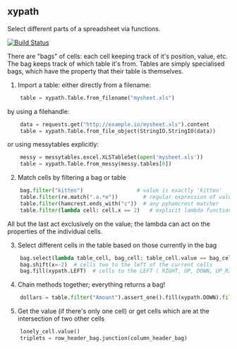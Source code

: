 ## xypath

Select different parts of a spreadsheet via functions.

[![Build Status](https://travis-ci.org/scraperwiki/xypath.png?branch=master)](https://travis-ci.org/scraperwiki/xypath)

There are "bags" of cells: each cell keeping track of it's position, value, etc.
The bag keeps track of which table it's from.
Tables are simply specialised bags, which have the property that their table is themselves.

1) Import a table: either directly from a filename:

```python
    table = xypath.Table.from_filename("mysheet.xls")
```

   by using a filehandle:

```python
    data = requests.get("http://example.io/mysheet.xls").content
    table = xypath.Table.from_file_object(StringIO.StringIO(data))
```

   or using messytables explicitly:

```python
    messy = messytables.excel.XLSTableSet(open('mysheet.xls'))
    table = xypath.Table.from_messy(messy.tables[0])
```

2) Match cells by filtering a bag or table
```python
    bag.filter("kitten")                 # value is exactly 'kitten'
    table.filter(re.match(".a.*e"))        # regular expression of value; re.search works too
    table.filter(hamcrest.ends_with("c"))  # any pyhamcrest matcher
    table.filter(lambda cell: cell.x == 2)   # explicit lambda function on each cell   
```
   All but the last act exclusively on the value; the lambda can act on the
   properties of the individual cells.

3) Select different cells in the table based on those currently in the bag
```python
    bag.select(lambda table_cell, bag_cell: table_cell.value == bag_cell.value)  # cells with same value
    bag.shift(x=-2)  # cells two to the left of the current cells
    bag.fill(xypath.LEFT)  # cells to the LEFT ( RIGHT, UP, DOWN, UP_RIGHT ...)
```

4) Chain methods together; everything returns a bag!
```python
    dollars = table.filter("Amount").assert_one().fill(xypath.DOWN).filter(re.search("$"))
```

5) Get the value (if there's only one cell) or get cells which are at the intersection of two other cells
```python
    lonely_cell.value()
    triplets = row_header_bag.junction(column_header_bag)
```
